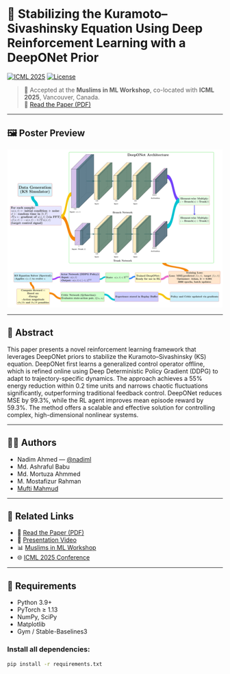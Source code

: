 # 🧠 Stabilizing the Kuramoto–Sivashinsky Equation Using Deep Reinforcement Learning with a DeepONet Prior

[![ICML 2025](https://img.shields.io/badge/ICML-2025-blue.svg)](https://icml.cc/)
[![License](https://img.shields.io/badge/license-MIT-green.svg)](LICENSE)

> 📍 Accepted at the **Muslims in ML Workshop**, co-located with **ICML 2025**, Vancouver, Canada.  
> 📄 [Read the Paper (PDF)](MUSLML_ICML2025_DeepONet_Reinforcement_Learning_Nadim_et_al.pdf)  

---

## 🖼️ Poster Preview

<p align="center">
  <a href="Muslim-ICML.pdf">
    <img src="Muslim-ICML.jpg" alt="Poster Preview" width="700"/>
  </a>
</p>

---

## 📝 Abstract

This paper presents a novel reinforcement learning framework that leverages DeepONet priors to stabilize the Kuramoto–Sivashinsky (KS) equation. DeepONet first learns a generalized control operator offline, which is refined online using Deep Deterministic Policy Gradient (DDPG) to adapt to trajectory-specific dynamics. The approach achieves a 55% energy reduction within 0.2 time units and narrows chaotic fluctuations significantly, outperforming traditional feedback control. DeepONet reduces MSE by 99.3%, while the RL agent improves mean episode reward by 59.3%. The method offers a scalable and effective solution for controlling complex, high-dimensional nonlinear systems.

---

## 👨‍🔬 Authors

- Nadim Ahmed — [@nadiml](https://github.com/nadiml)  
- Md. Ashraful Babu  
- Md. Mortuza Ahmmed  
- M. Mostafizur Rahman  
- [Mufti Mahmud](https://scholar.google.com/citations?user=L8em2YoAAAAJ&hl=en)

---

## 🔗 Related Links

- 📄 [Read the Paper (PDF)](MUSLML_ICML2025_DeepONet_Reinforcement_Learning_Nadim_et_al.pdf)
- 🎥 [Presentation Video](https://www.youtube.com/watch?v=3eUBd3gUv88)
- 📊 [Muslims in ML Workshop](https://www.musiml.org/)
- 🌐 [ICML 2025 Conference](https://icml.cc/)

---

## 🧰 Requirements

- Python 3.9+
- PyTorch ≥ 1.13
- NumPy, SciPy
- Matplotlib
- Gym / Stable-Baselines3

### Install all dependencies:

```bash
pip install -r requirements.txt
